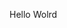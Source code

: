 Hello Wolrd




































































































































































































































































































































































































































































































































































































































































































































































































